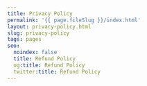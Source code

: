 ```yaml
---
title: Privacy Policy
permalink: '{{ page.fileSlug }}/index.html'
layout: privacy-policy.html
slug: privacy-policy
tags: pages
seo:
  noindex: false
  title: Refund Policy
  og:title: Refund Policy
  twitter:title: Refund Policy
---
```




